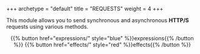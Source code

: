 +++
archetype = "default"
title = "REQUESTS"
weight = 4
+++

This module allows you to send synchronous and asynchronous **HTTP/S** requests using various methods.
<center>
{{% button href="expressions/" style="blue" %}}expressions{{% /button %}}
{{% button href="effects/" style="red" %}}effects{{% /button %}}
</center>